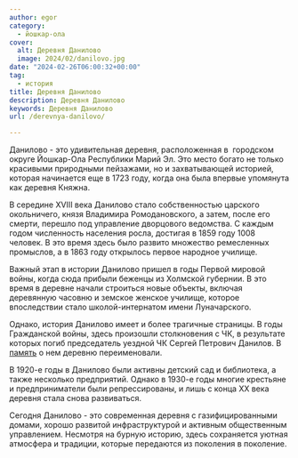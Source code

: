 ```yaml
---
author: egor
category:
  - йошкар-ола
cover:
  alt: Деревня Данилово
  image: 2024/02/danilovo.jpg
date: "2024-02-26T06:00:32+00:00"
tag:
  - история
title: Деревня Данилово
description: Деревня Данилово
keywords: Деревня Данилово
url: /derevnya-danilovo/

---
```

Данилово \- это удивительная деревня, расположенная в  городском округе Йошкар-Ола Республики Марий Эл. Это место богато не только красивыми природными пейзажами, но и захватывающей историей, которая начинается еще в 1723 году, когда она была впервые упомянута как деревня Княжна.

В середине XVIII века Данилово стало собственностью царского окольничего, князя Владимира Ромодановского, а затем, после его смерти, перешло под управление дворцового ведомства. С каждым годом численность населения росла, достигая в 1859 году 1008 человек. В это время здесь было развито множество ремесленных промыслов, а в 1863 году открылось первое народное училище.

Важный этап в истории Данилово пришел в годы Первой мировой войны, когда сюда прибыли беженцы из Холмской губернии. В это время в деревне начали строиться новые объекты, включая деревянную часовню и земское женское училище, которое впоследствии стало школой-интернатом имени Луначарского.

Однако, история Данилово имеет и более трагичные страницы. В годы Гражданской войны, здесь произошли столкновения с ЧК, в результате которых погиб председатель уездной ЧК Сергей Петрович Данилов. В [память](/wwi/) о нем деревню переименовали.

В 1920-е годы в Данилово были активны детский сад и библиотека, а также несколько предприятий. Однако в 1930-е годы многие крестьяне и предприниматели были репрессированы, и лишь с конца XX века деревня стала снова развиваться.

Сегодня Данилово \- это современная деревня с газифицированными домами, хорошо развитой инфраструктурой и активным общественным управлением. Несмотря на бурную историю, здесь сохраняется уютная атмосфера и традиции, которые передаются из поколения в поколение.
